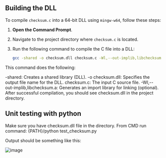 ## Building the DLL

To compile `checksum.c` into a 64-bit DLL using `mingw-w64`, follow these steps:

1. **Open the Command Prompt**.
2. Navigate to the project directory where `checksum.c` is located.
3. Run the following command to compile the C file into a DLL:

   ```bash
   gcc -shared -o checksum.dll checksum.c -Wl,--out-implib,libchecksum.a
   
This command does the following:

-shared: Creates a shared library (DLL).
-o checksum.dll: Specifies the output file name for the DLL.
checksum.c: The input C source file.
-Wl,--out-implib,libchecksum.a: Generates an import library for linking (optional).
After successful compilation, you should see checksum.dll in the project directory.


## Unit testing with python

 Make sure you have checksum.dll file in the directory. 
 From CMD run command: {PATH}/python test_checksum.py

Output should be something like this:

![image](https://github.com/user-attachments/assets/d27622b6-45f7-40eb-9db1-4529e3d5b93d)


